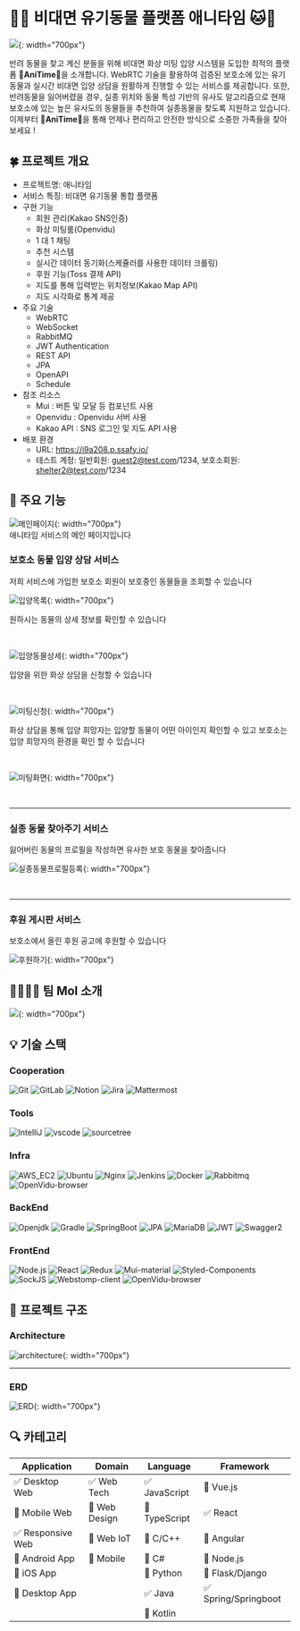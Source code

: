 # 🐶🐱 비대면 유기동물 플랫폼 애니타임 🐱🐶

![](/images/logo.png){: width="700px"}

반려 동물을 찾고 계신 분들을 위해 비대면 화상 미팅 입양 시스템을 도입한 최적의 플랫폼 🐾**AniTime**🐾을 소개합니다. 
WebRTC 기술을 활용하여 검증된 보호소에 있는 유기동물과 실시간 비대면 입양 상담을 원활하게 진행할 수 있는 서비스를 제공합니다.
또한, 반려동물을 잃어버렸을 경우, 실종 위치와 동물 특성 기반의 유사도 알고리즘으로 현재 보호소에 있는 높은 유사도의 동물들을 추천하여 실종동물을 찾도록 지원하고 있습니다.
이제부터 🐾**AniTime**🐾을 통해 언제나 편리하고 안전한 방식으로 소중한 가족들을 찾아보세요 !

## 🍀 프로젝트 개요

* 프로젝트명: 애니타임
* 서비스 특징: 비대면 유기동물 통합 플랫폼
* 구현 기능
  - 회원 관리(Kakao SNS인증)
  - 화상 미팅룸(Openvidu)
  - 1 대 1 채팅
  - 추천 시스템
  - 실시간 데이터 동기화(스케쥴러를 사용한 데이터 크롤링)
  - 후원 기능(Toss 결제 API)
  - 지도를 통해 입력받는 위치정보(Kakao Map API)
  - 지도 시각화로 통계 제공
* 주요 기술
  - WebRTC
  - WebSocket
  - RabbitMQ
  - JWT Authentication
  - REST API
  - JPA
  - OpenAPI
  - Schedule
* 참조 리소스
  * Mui : 버튼 및 모달 등 컴포넌트 사용
  * Openvidu : Openvidu 서버 사용
  * Kakao API : SNS 로그인 및 지도 API 사용
* 배포 환경
  - URL: https://i9a208.p.ssafy.io/
  - 테스트 계정: 일반회원: guest2@test.com/1234, 보호소회원: shelter2@test.com/1234


## 🏡 주요 기능

![메인페이지](/images/메인페이지.gif){: width="700px"}  
애니타임 서비스의 메인 페이지입니다

### 보호소 동물 입양 상담 서비스
저희 서비스에 가입한 보호소 회원이 보호중인 동물들을 조회할 수 있습니다

![입양목록](/images/입양목록.gif){: width="700px"}

원하시는 동물의 상세 정보를 확인할 수 있습니다

<br>

![입양동물상세](/images/입양동물상세.gif){: width="700px"}

입양을 위한 화상 상담을 신청할 수 있습니다

<br>

![미팅신청](/images/미팅신청.gif){: width="700px"}

화상 상담을 통해 입양 희망자는 입양할 동물이 어떤 아이인지 확인할 수 있고 보호소는 입양 희망자의 환경을 확인 할 수 있습니다

<br>

![미팅화면](/images/미팅화면.gif){: width="700px"}

<br>
<hr>

### 실종 동물 찾아주기 서비스
잃어버린 동물의 프로필을 작성하면 유사한 보호 동물을 찾아줍니다

![실종동물프로필등록](/images/실종동물프로필등록.gif){: width="700px"}

<br>
<hr>

### 후원 게시판 서비스
보호소에서 올린 후원 공고에 후원할 수 있습니다

![후원하기](/images/후원하기.gif){: width="700px"}


<!-- 자유 양식 -->

## 👨‍👩‍👧‍👦 팀 MoI 소개

![](/images/팀원소개.png){: width="700px"}

[//]: # (* 권지훈: 팀장, CI/CD, HTTPS, Docker, Nginx 구성, 백엔드 개발, 프론트엔드 개발)

[//]: # (* 김민태: 백엔드 개발 리더, 프론트엔드 개발)

[//]: # (* 김정현: 프론트엔드 개발, 백엔드 개발)

[//]: # (* 임성원: 프론트앤드 개발, 백엔드 개발)

[//]: # (* 장명주: 백엔드 개발, 프론트엔드 개발)

[//]: # (* 허재웅: 프론트엔드 개발)

<!-- 자유 양식 -->


## 💡 기술 스택

### Cooperation
![Git](https://img.shields.io/badge/Git-gray?logo=Git)
![GitLab](https://img.shields.io/badge/GitLab-gray?logo=GitLab)
![Notion](https://img.shields.io/badge/Notion-gray?logo=Notion)
![Jira](https://img.shields.io/badge/Jira-gray?logo=Jira&logoColor=blue)
![Mattermost](https://img.shields.io/badge/Mattermost-gray?logo=Mattermost)

### Tools
![IntelliJ](https://img.shields.io/badge/IntelliJ-gray?logo=IntelliJ-IDEA)
![vscode](https://img.shields.io/badge/VScode-gray?logo=Visual-Studio-Code&logoColor=0066b8)
![sourcetree](https://img.shields.io/badge/Sourcetree-gray?logo=sourcetree&logoColor=0052cc)

### Infra
![AWS_EC2](https://img.shields.io/badge/AWS_EC2-gray?logo=AmazonAWS)
![Ubuntu](https://img.shields.io/badge/Ubuntu-20.04.6-green?logo=Ubuntu)
![Nginx](https://img.shields.io/badge/Nginx-1.18.0-009639?logo=Nginx&logoColor=009639)
![Jenkins](https://img.shields.io/badge/Jenkins-2.401.3-c93632?logo=Jenkins)
![Docker](https://img.shields.io/badge/Docker-24.0.5-2497ed?logo=Docker)
![Rabbitmq](https://img.shields.io/badge/Rabbitmq-24.0.5-ff6600?logo=rabbitmq)
![OpenVidu-browser](https://img.shields.io/badge/OpenVidu--browser-2.28.0-06d362?logo=WebRTC)

### BackEnd
![Openjdk](https://img.shields.io/badge/Openjdk-11.0.15.9-e66f01?logo=Openjdk&logoColor=black)
![Gradle](https://img.shields.io/badge/Gradle-8.1.1-02303a?logo=Gradle&logoColor=02303a)
![SpringBoot](https://img.shields.io/badge/SpringBoot-2.7.13-6db23f?logo=SpringBoot)
![JPA](https://img.shields.io/badge/JPA-2.7.13-6db23f?logo=JPA)
![MariaDB](https://img.shields.io/badge/MariaDB-10.3.23-003545?logo=MariaDB&logoColor=003545)
![JWT](https://img.shields.io/badge/JWT-0.11.5-000000?logo=json-web-token)
![Swagger2](https://img.shields.io/badge/Swagger2-3.0.0-85ea2d?logo=Swagger)

### FrontEnd
![Node.js](https://img.shields.io/badge/Node.js-18.16.1-green?logo=Node.js)
![React](https://img.shields.io/badge/React-18.2.0-00d8ff?logo=React)
![Redux](https://img.shields.io/badge/Redux-4.2.1-764abd?logo=Redux&logoColor=764abd)
![Mui-material](https://img.shields.io/badge/Mui--material-5.14.2-green?logo=Mui)
![Styled-Components](https://img.shields.io/badge/Styled--Components-6.0.5-e48981?logo=Styled-Components)
![SockJS](https://img.shields.io/badge/SockJS-1.6.1-black?logo=SockJS)
![Webstomp-client](https://img.shields.io/badge/Webstomp--client-1.2.6-black?logo=Webstomp)
![OpenVidu-browser](https://img.shields.io/badge/OpenVidu--browser-2.28.0-06d362?logo=WebRTC)


## 📝 프로젝트 구조

### Architecture
![architecture](/images/architecture.png){: width="700px"}

<hr>

### ERD

![ERD](/images/ERD.png){: width="700px"}

## 🔍 카테고리


| Application | Domain | Language | Framework |
| ---- | ---- | ---- | ---- |
| :white_check_mark: Desktop Web | :white_check_mark: Web Tech | :white_check_mark: JavaScript | :black_square_button: Vue.js |
| :black_square_button: Mobile Web | :black_square_button: Web Design | :black_square_button: TypeScript | :white_check_mark: React |
| :white_check_mark: Responsive Web | :black_square_button: Web IoT | :black_square_button: C/C++ | :black_square_button: Angular |
| :black_square_button: Android App | :black_square_button: Mobile | :black_square_button: C# | :black_square_button: Node.js |
| :black_square_button: iOS App | | :black_square_button: Python | :black_square_button: Flask/Django |
| :black_square_button: Desktop App | | :white_check_mark: Java | :white_check_mark: Spring/Springboot |
| | | :black_square_button: Kotlin | |
